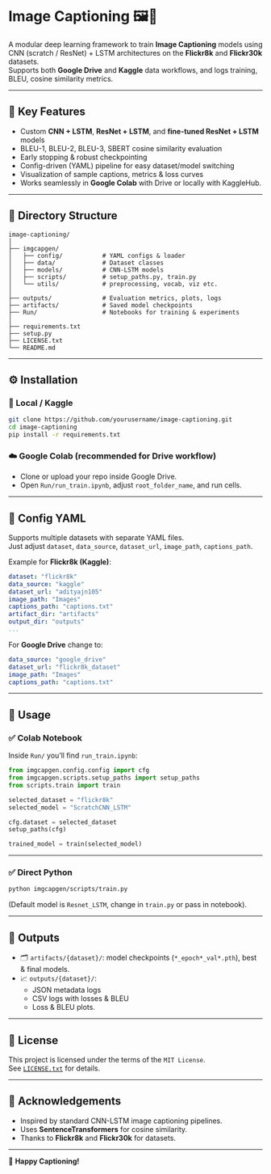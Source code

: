 # Image Captioning 🖼️📝
A modular deep learning framework to train **Image Captioning** models using CNN (scratch / ResNet) + LSTM architectures on the **Flickr8k** and **Flickr30k** datasets.  
Supports both **Google Drive** and **Kaggle** data workflows, and logs training, BLEU, cosine similarity metrics.

---

## 🚀 Key Features
- Custom **CNN + LSTM**, **ResNet + LSTM**, and **fine-tuned ResNet + LSTM** models
- BLEU-1, BLEU-2, BLEU-3, SBERT cosine similarity evaluation
- Early stopping & robust checkpointing
- Config-driven (YAML) pipeline for easy dataset/model switching
- Visualization of sample captions, metrics & loss curves
- Works seamlessly in **Google Colab** with Drive or locally with KaggleHub.

---

## 📂 Directory Structure
```
image-captioning/
│
├── imgcapgen/
│   ├── config/           # YAML configs & loader
│   ├── data/             # Dataset classes
│   ├── models/           # CNN-LSTM models
│   ├── scripts/          # setup_paths.py, train.py
│   └── utils/            # preprocessing, vocab, viz etc.
│
├── outputs/              # Evaluation metrics, plots, logs
├── artifacts/            # Saved model checkpoints
├── Run/                  # Notebooks for training & experiments
│
├── requirements.txt
├── setup.py
├── LICENSE.txt
└── README.md
```

---

## ⚙️ Installation

### 🐍 Local / Kaggle
```bash
git clone https://github.com/yourusername/image-captioning.git
cd image-captioning
pip install -r requirements.txt
```

### ☁️ Google Colab (recommended for Drive workflow)
- Clone or upload your repo inside Google Drive.
- Open `Run/run_train.ipynb`, adjust `root_folder_name`, and run cells.

---

## 📑 Config YAML
Supports multiple datasets with separate YAML files.  
Just adjust `dataset`, `data_source`, `dataset_url`, `image_path`, `captions_path`.

Example for **Flickr8k (Kaggle)**:
```yaml
dataset: "flickr8k"
data_source: "kaggle"
dataset_url: "adityajn105"
image_path: "Images"
captions_path: "captions.txt"
artifact_dir: "artifacts"
output_dir: "outputs"
...
```
For **Google Drive** change to:
```yaml
data_source: "google_drive"
dataset_url: "flickr8k_dataset"
image_path: "Images"
captions_path: "captions.txt"
```

---

## 🚀 Usage

### ✅ Colab Notebook
Inside `Run/` you’ll find `run_train.ipynb`:

```python
from imgcapgen.config.config import cfg
from imgcapgen.scripts.setup_paths import setup_paths
from scripts.train import train

selected_dataset = "flickr8k"
selected_model = "ScratchCNN_LSTM"

cfg.dataset = selected_dataset
setup_paths(cfg)

trained_model = train(selected_model)
```

---

### ✅ Direct Python
```bash
python imgcapgen/scripts/train.py
```
(Default model is `Resnet_LSTM`, change in `train.py` or pass in notebook).

---

## 📝 Outputs
- 🗂️ `artifacts/{dataset}/`: model checkpoints (`*_epoch*_val*.pth`), best & final models.
- 📈 `outputs/{dataset}/`: 
  - JSON metadata logs
  - CSV logs with losses & BLEU
  - Loss & BLEU plots.

---

## 📜 License
This project is licensed under the terms of the `MIT License`.  
See [`LICENSE.txt`](LICENSE.txt) for details.

---

## 🙌 Acknowledgements
- Inspired by standard CNN-LSTM image captioning pipelines.
- Uses **SentenceTransformers** for cosine similarity.
- Thanks to **Flickr8k** and **Flickr30k** for datasets.

---

🚀 **Happy Captioning!**
